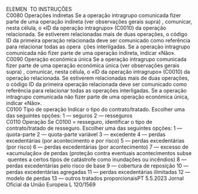  
ELEMEN ­
TO  INSTRUÇÕES  
C0080  Operações indiretas  Se a operação intragrupo comunicada fizer parte de uma operação indireta (ver observações 
gerais  supra) , comunicar, nesta célula, o «ID da operação intragrupo» (C0010) da operação 
relacionada. Se estiverem relacionadas mais de duas operações, o código ID da primeira 
operação relacionada deve ser comunicado como referência para relacionar todas as opera ­
ções interligadas. 
Se a operação intragrupo comunicada não fizer parte de uma operação indireta, indicar 
«Não».  
C0090  Operação económica 
única  Se a operação intragrupo comunicada fizer parte de uma operação económica única (ver 
observações gerais  supra) , comunicar, nesta célula, o «ID da operação intragrupo» (C0010) da 
operação relacionada. Se estiverem relacionadas mais de duas operações, o código ID da 
primeira operação relacionada deve ser comunicado como referência para relacionar todas as 
operações interligadas. 
Se a operação intragrupo comunicada não fizer parte de uma operação económica única, 
indicar «Não».  
C0100  Tipo de operação  Indicar o tipo do contrato/tratado. Escolher uma das seguintes opções: 
1 — seguros 
2 — resseguros  
C0110  Operação  Se C0100 = resseguro, identificar o tipo de contrato/tratado de resseguro. Escolher uma das 
seguintes opções: 
1 — quota-parte 
2 — quota-parte variável 
3 — excedente 
4 — perdas excedentárias (por acontecimento e por risco) 
5 — perdas excedentárias (por risco) 
6 — perdas excedentárias (por acontecimento) 
7 — excesso de «acumulação» de perdas (proteção contra eventuais acontecimentos subse ­
quentes a certos tipos de catástrofe como inundações ou incêndios) 
8 — perdas excedentárias pelo risco de base 
9 — cobertura de reposição 
10 — perdas excedentárias agregadas 
11 — perdas excedentárias ilimitadas 
12 — modelo de perdas 
13 — outros tratados proporcionaisPT  5.5.2023 Jornal Oficial da União Europeia L 120/1569